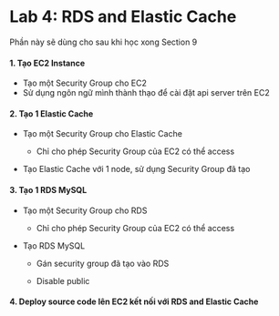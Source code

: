 
# Lab 4: RDS and Elastic Cache

Phần này sẽ dùng cho sau khi học xong Section 9

#### 1. Tạo EC2 Instance

- Tạo một Security Group cho EC2
- Sử dụng ngôn ngữ mình thành thạo để cài đặt api server trên EC2

#### 2. Tạo 1 Elastic Cache

- Tạo một Security Group cho Elastic Cache

  - Chỉ cho phép Security Group của EC2 có thể access

- Tạo Elastic Cache với 1 node, sử dụng Security Group đã tạo

#### 3. Tạo 1 RDS MySQL

- Tạo một Security Group cho RDS

  - Chỉ cho phép Security Group của EC2 có thể access

- Tạo RDS MySQL

  - Gán security group đã tạo vào RDS

  - Disable public

#### 4. Deploy source code lên EC2 kết nối với RDS and Elastic Cache
